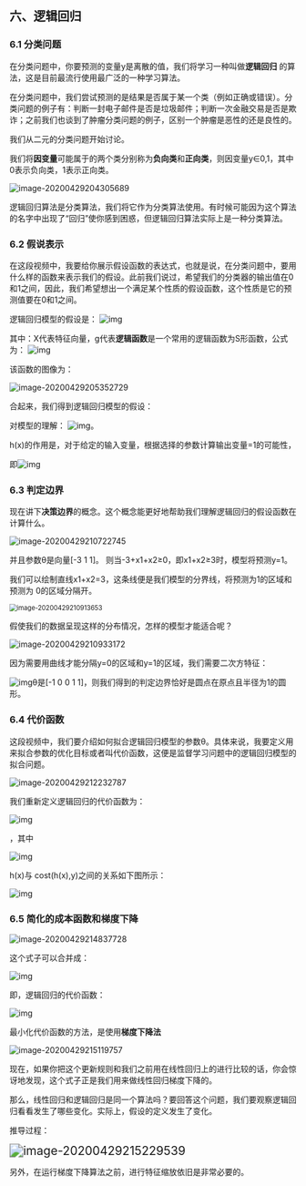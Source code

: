 ## 六、逻辑回归

### 6.1 分类问题

在分类问题中，你要预测的变量y是离散的值，我们将学习一种叫做**逻辑回归** 的算法，这是目前最流行使用最广泛的一种学习算法。

在分类问题中，我们尝试预测的是结果是否属于某一个类（例如正确或错误）。分类问题的例子有：判断一封电子邮件是否是垃圾邮件；判断一次金融交易是否是欺诈；之前我们也谈到了肿瘤分类问题的例子，区别一个肿瘤是恶性的还是良性的。

我们从二元的分类问题开始讨论。

我们将**因变量**可能属于的两个类分别称为**负向类**和**正向类**，则因变量y∈0,1，其中0表示负向类，1表示正向类。

![image-20200429204305689](C:\Users\xuyingfeng\AppData\Roaming\Typora\typora-user-images\image-20200429204305689.png)

逻辑回归算法是分类算法，我们将它作为分类算法使用。有时候可能因为这个算法的名字中出现了“回归”使你感到困惑，但逻辑回归算法实际上是一种分类算法。

### 6.2 假说表示

在这段视频中，我要给你展示假设函数的表达式，也就是说，在分类问题中，要用什么样的函数来表示我们的假设。此前我们说过，希望我们的分类器的输出值在0和1之间，因此，我们希望想出一个满足某个性质的假设函数，这个性质是它的预测值要在0和1之间。

逻辑回归模型的假设是： ![img](file:///C:\Users\XUYING~1\AppData\Local\Temp\ksohtml3016\wps2.jpg)

其中：X代表特征向量，g代表**逻辑函数**是一个常用的逻辑函数为S形函数，公式为： ![img](file:///C:\Users\XUYING~1\AppData\Local\Temp\ksohtml3016\wps3.jpg)

该函数的图像为：

![image-20200429205352729](C:\Users\xuyingfeng\AppData\Roaming\Typora\typora-user-images\image-20200429205352729.png)

合起来，我们得到逻辑回归模型的假设：

对模型的理解： ![img](file:///C:\Users\XUYING~1\AppData\Local\Temp\ksohtml3016\wps4.jpg)。

h(x)的作用是，对于给定的输入变量，根据选择的参数计算输出变量=1的可能性，

即![img](file:///C:\Users\XUYING~1\AppData\Local\Temp\ksohtml3016\wps5.jpg) 

### 6.3 判定边界

现在讲下**决策边界**的概念。这个概念能更好地帮助我们理解逻辑回归的假设函数在计算什么。

![image-20200429210722745](C:\Users\xuyingfeng\AppData\Roaming\Typora\typora-user-images\image-20200429210722745.png)

并且参数θ是向量[-3 1 1]。 则当-3+x1+x2≥0，即x1+x2≥3时，模型将预测y=1。

我们可以绘制直线x1+x2=3，这条线便是我们模型的分界线，将预测为1的区域和预测为 0的区域分隔开。

<img src="C:\Users\xuyingfeng\AppData\Roaming\Typora\typora-user-images\image-20200429210913653.png" alt="image-20200429210913653" style="zoom:80%;" />

假使我们的数据呈现这样的分布情况，怎样的模型才能适合呢？

![image-20200429210933172](C:\Users\xuyingfeng\AppData\Roaming\Typora\typora-user-images\image-20200429210933172.png)

因为需要用曲线才能分隔y=0的区域和y=1的区域，我们需要二次方特征：

![img](file:///C:\Users\XUYING~1\AppData\Local\Temp\ksohtml3016\wps6.jpg)θ是[-1 0 0 1 1]，则我们得到的判定边界恰好是圆点在原点且半径为1的圆形。

### 6.4 代价函数

这段视频中，我们要介绍如何拟合逻辑回归模型的参数θ。具体来说，我要定义用来拟合参数的优化目标或者叫代价函数，这便是监督学习问题中的逻辑回归模型的拟合问题。

![image-20200429212232787](C:\Users\xuyingfeng\AppData\Roaming\Typora\typora-user-images\image-20200429212232787.png)

我们重新定义逻辑回归的代价函数为：

![img](file:///C:\Users\XUYING~1\AppData\Local\Temp\ksohtml3016\wps7.jpg)

，其中

![img](file:///C:\Users\XUYING~1\AppData\Local\Temp\ksohtml3016\wps8.jpg) 

h(x)与 cost(h(x),y)之间的关系如下图所示：

![img](file:///C:\Users\XUYING~1\AppData\Local\Temp\ksohtml3016\wps11.png) 

### 6.5 简化的成本函数和梯度下降

![image-20200429214837728](C:\Users\xuyingfeng\AppData\Roaming\Typora\typora-user-images\image-20200429214837728.png)

这个式子可以合并成：

![img](file:///C:\Users\XUYING~1\AppData\Local\Temp\ksohtml3016\wps12.jpg) 

即，逻辑回归的代价函数：

![img](file:///C:\Users\XUYING~1\AppData\Local\Temp\ksohtml3016\wps17.jpg) 

最小化代价函数的方法，是使用**梯度下降法**

![image-20200429215119757](C:\Users\xuyingfeng\AppData\Roaming\Typora\typora-user-images\image-20200429215119757.png)

现在，如果你把这个更新规则和我们之前用在线性回归上的进行比较的话，你会惊讶地发现，这个式子正是我们用来做线性回归梯度下降的。

那么，线性回归和逻辑回归是同一个算法吗？要回答这个问题，我们要观察逻辑回归看看发生了哪些变化。实际上，假设的定义发生了变化。

推导过程：

<img src="C:\Users\xuyingfeng\AppData\Roaming\Typora\typora-user-images\image-20200429215229539.png" alt="image-20200429215229539" style="zoom:150%;" />

另外，在运行梯度下降算法之前，进行特征缩放依旧是非常必要的。